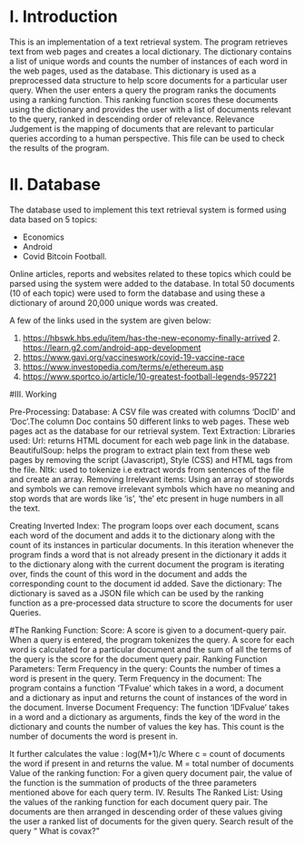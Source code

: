 # I. Introduction

This is an implementation of a text retrieval system. The program retrieves text from web pages and creates a local dictionary. The dictionary contains a list of unique words and counts the number of instances of each word in the web pages, used as the database. This dictionary is used as a preprocessed data structure to help score documents for a particular user query.
When the user enters a query the program ranks the documents using a ranking function. This ranking function scores these documents using the dictionary and provides the user with a list of documents relevant to the query, ranked in descending order of relevance.
Relevance Judgement is the mapping of documents that are relevant to particular queries according to a human perspective. This file can be used to check the results of the program.

# II. Database
The database used to implement this text retrieval system is formed using data based on 5 topics:
- Economics
- Android
- Covid Bitcoin Football.

Online articles, reports and websites related to these topics which could be parsed using the system were added to the database. In total 50 documents (10 of each topic) were used to form the database and using these a dictionary of around 20,000 unique words was created.

A few of the links used in the system are given below:
1. https://hbswk.hbs.edu/item/has-the-new-economy-finally-arrived 2. https://learn.g2.com/android-app-development
3. https://www.gavi.org/vaccineswork/covid-19-vaccine-race
4. https://www.investopedia.com/terms/e/ethereum.asp
5. https://www.sportco.io/article/10-greatest-football-legends-957221

#III. Working

Pre-Processing: Database:
A CSV file was created with columns ‘DocID’ and ‘Doc’.The column Doc contains 50 different links to web pages. These web pages act as the database for our retrieval system.
Text Extraction: Libraries used:
Url: returns HTML document for each web page link in the database. BeautifulSoup: helps the program to extract plain text from these web pages by removing the script (Javascript), Style (CSS) and HTML tags from the file.
Nltk: used to tokenize i.e extract words from sentences of the file and create an array.
Removing Irrelevant items:
Using an array of stopwords and symbols we can remove irrelevant symbols which have no meaning and stop words that are words like ‘is’, ‘the’ etc present in huge numbers in all the text.
       
Creating Inverted Index:
The program loops over each document, scans each word of the document and adds it to the dictionary along with the count of its instances in particular documents.
In this iteration whenever the program finds a word that is not already present in the dictionary it adds it to the dictionary along with the current document the program is iterating over, finds the count of this word in the document and adds the corresponding count to the document id added.
Save the dictionary:
The dictionary is saved as a JSON file which can be used by the ranking function as a pre-processed data structure to score the documents for user Queries.

#The Ranking Function:
Score:
A score is given to a document-query pair. When a query is entered, the program tokenizes the query. A score for each word is calculated for a particular document and the sum of all the terms of the query is the score for the document query pair.
Ranking Function Parameters:
Term Frequency in the query:
Counts the number of times a word is present in the query.
Term Frequency in the document:
The program contains a function ‘TFvalue’ which takes in a word, a document and a dictionary as input and returns the count of instances of the word in the document.
Inverse Document Frequency:
The function ‘IDFvalue’ takes in a word and a dictionary as arguments, finds the key of the word in the dictionary and counts the number of values the key has. This count is the number of documents the word is present in.

It further calculates the value :
log(M+1)/c
Where
c = count of documents the word if present in and returns the value.
M = total number of documents
Value of the ranking function:
For a given query document pair, the value of the function is the summation of products of the three parameters mentioned above for each query term.
IV. Results
The Ranked List:
Using the values of the ranking function for each document query pair. The documents are then arranged in descending order of these values giving the user a ranked list of documents for the given query.
Search result of the query “ What is covax?”
    
